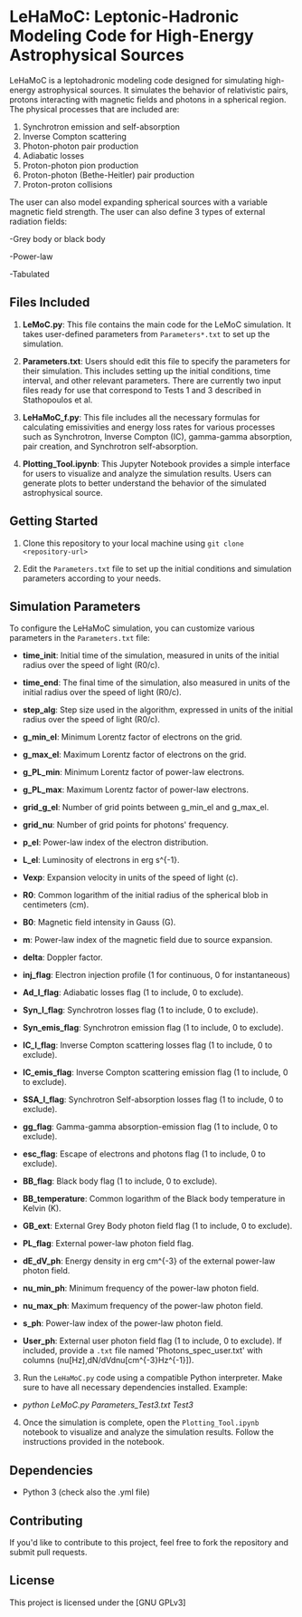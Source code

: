 # LeHaMoC: Leptonic-Hadronic Modeling Code for High-Energy Astrophysical Sources

LeHaMoC is a leptohadronic modeling code designed for simulating high-energy astrophysical sources. It simulates the behavior of relativistic pairs, protons interacting with magnetic fields and photons in a spherical region. The physical processes that are included are:


1. Synchrotron emission and self-absorption
2. Inverse Compton scattering
3. Photon-photon pair production
4. Adiabatic losses 
5. Proton-photon pion production 
6. Proton-photon (Bethe-Heitler) pair production
7. Proton-proton collisions 

The user can also model expanding spherical sources with a variable magnetic field strength. The user can also define 3 types of external radiation fields:

-Grey body or black body

-Power-law

-Tabulated

## Files Included

1. **LeMoC.py**: This file contains the main code for the LeMoC simulation. It takes user-defined parameters from `Parameters*.txt` to set up the simulation.

2. **Parameters.txt**: Users should edit this file to specify the parameters for their simulation. This includes setting up the initial conditions, time interval, and other relevant parameters. There are currently two input files ready for use that correspond to Tests 1 and 3 described in Stathopoulos et al.

3. **LeHaMoC_f.py**: This file includes all the necessary formulas for calculating emissivities and energy loss rates for various processes such as Synchrotron, Inverse Compton (IC), gamma-gamma absorption, pair creation, and Synchrotron self-absorption.

4. **Plotting_Tool.ipynb**: This Jupyter Notebook provides a simple interface for users to visualize and analyze the simulation results. Users can generate plots to better understand the behavior of the simulated astrophysical source.


## Getting Started

1. Clone this repository to your local machine using `git clone <repository-url>`

2. Edit the `Parameters.txt` file to set up the initial conditions and simulation parameters according to your needs.

## Simulation Parameters

To configure the LeHaMoC simulation, you can customize various parameters in the `Parameters.txt` file:

- **time_init**: Initial time of the simulation, measured in units of the initial radius over the speed of light (R0/c).

- **time_end**: The final time of the simulation, also measured in units of the initial radius over the speed of light (R0/c).

- **step_alg**: Step size used in the algorithm, expressed in units of the initial radius over the speed of light (R0/c).

- **g_min_el**: Minimum Lorentz factor of electrons on the grid.

- **g_max_el**: Maximum Lorentz factor of electrons on the grid.

- **g_PL_min**: Minimum Lorentz factor of power-law electrons.

- **g_PL_max**: Maximum Lorentz factor of power-law electrons.

- **grid_g_el**: Number of grid points between g_min_el and g_max_el.

- **grid_nu**: Number of grid points for photons' frequency.

- **p_el**: Power-law index of the electron distribution.

- **L_el**: Luminosity of electrons in erg s^{-1}.

- **Vexp**: Expansion velocity in units of the speed of light (c).

- **R0**: Common logarithm of the initial radius of the spherical blob in centimeters (cm).

- **B0**: Magnetic field intensity in Gauss (G).

- **m**: Power-law index of the magnetic field due to source expansion.

- **delta**: Doppler factor.

- **inj_flag**: Electron injection profile (1 for continuous, 0 for instantaneous)

- **Ad_l_flag**: Adiabatic losses flag (1 to include, 0 to exclude).

- **Syn_l_flag**: Synchrotron losses flag (1 to include, 0 to exclude).

- **Syn_emis_flag**: Synchrotron emission flag (1 to include, 0 to exclude).

- **IC_l_flag**: Inverse Compton scattering losses flag (1 to include, 0 to exclude).

- **IC_emis_flag**: Inverse Compton scattering emission flag (1 to include, 0 to exclude).

- **SSA_l_flag**: Synchrotron Self-absorption losses flag (1 to include, 0 to exclude).

- **gg_flag**: Gamma-gamma absorption-emission flag (1 to include, 0 to exclude).

- **esc_flag**: Escape of electrons and photons flag (1 to include, 0 to exclude).

- **BB_flag**: Black body flag (1 to include, 0 to exclude).

- **BB_temperature**: Common logarithm of the Black body temperature in Kelvin (K).

- **GB_ext**: External Grey Body photon field flag (1 to include, 0 to exclude).

- **PL_flag**: External power-law photon field flag.

- **dE_dV_ph**: Energy density in erg cm^{-3} of the external power-law photon field.

- **nu_min_ph**: Minimum frequency of the power-law photon field.

- **nu_max_ph**: Maximum frequency of the power-law photon field.

- **s_ph**: Power-law index of the power-law photon field.

- **User_ph**: External user photon field flag (1 to include, 0 to exclude). If included, provide a `.txt` file named 'Photons_spec_user.txt' with columns (nu[Hz],dN/dVdnu[cm^{-3}Hz^{-1}]).      


3. Run the `LeHaMoC.py` code using a compatible Python interpreter. Make sure to have all necessary dependencies installed. Example:

- *python LeMoC.py Parameters_Test3.txt Test3*


4. Once the simulation is complete, open the `Plotting_Tool.ipynb` notebook to visualize and analyze the simulation results. Follow the instructions provided in the notebook.

## Dependencies

- Python 3 (check also the .yml file)


## Contributing

If you'd like to contribute to this project, feel free to fork the repository and submit pull requests.

## License

This project is licensed under the [GNU GPLv3]
